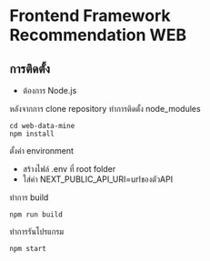 # Frontend Framework Recommendation WEB
## การติดตั้ง

- ต้องการ Node.js

หลังจากการ clone repository ทำการติดตั้ง node_modules
```
cd web-data-mine
npm install
```
ตั้งค่า environment 
- สร้างไฟล์ .env ที่ root folder
- ใส่ค่า NEXT_PUBLIC_API_URI=urlของตัวAPI

ทำการ build 
```
npm run build
```

ทำการรันโปรแกรม
```
npm start
```
